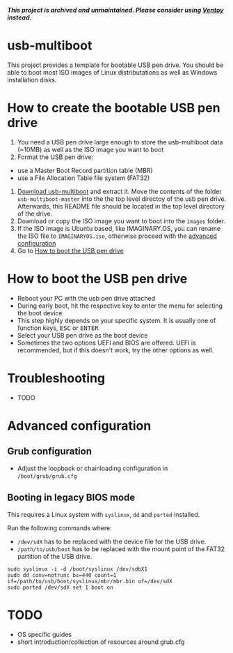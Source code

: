 ***This project is archived and unmaintained. Please consider using [Ventoy](https://www.ventoy.net) instead.***

# usb-multiboot
This project provides a template for bootable USB pen drive.
You should be able to boot most ISO images of Linux distributations
as well as Windows installation disks.

# How to create the bootable USB pen drive
 1. You need a USB pen drive large enough to store the usb-multiboot data (~10MB)
    as well as the ISO image you want to boot
 1. Format the USB pen drive:
  - use a Master Boot Record partition table (MBR)
  - use a File Allocation Table file system (FAT32)
 1. [Download usb-multiboot](https://github.com/porst17/usb-multiboot/archive/master.zip)
    and extract it. Move the contents of the folder `usb-multiboot-master` into the the
    top level directoy of the usb pen drive. Afterwards, this README file should
    be located in the top level directory of the drive.
 1. Download or copy the ISO image you want to boot into the `images` folder.
 1. If the ISO image is Ubuntu based, like IMAGINARY.OS, you can rename the ISO file to `IMAGINARYOS.iso`,
    otherwise proceed with the [advanced configuration](#advanced-configuration)
 1. Go to [How to boot the USB pen drive](#how-to-boot-the-usb-pendrive)

# How to boot the USB pen drive
 - Reboot your PC with the usb pen drive attached
 - During early boot, hit the respective key to enter the menu for selecting the boot device
  - This step highly depends on your specific system. It is usually one of function keys, <kbd>ESC</kbd> or <kbd>ENTER</kbd>
 - Select your USB pen drive as the boot device
  - Sometimes the two options UEFI and BIOS are offered. UEFI is recommended, but if this doesn't work, try the other options as well.

# Troubleshooting
 - TODO

# Advanced configuration
## Grub configuration
 - Adjust the loopback or chainloading configuration in `/boot/grub/grub.cfg`

## Booting in legacy BIOS mode
This requires a Linux system with `syslinux`, `dd` and `parted` installed.

Run the following commands where:
- `/dev/sdX` has to be replaced with the device file for the USB drive.
- `/path/to/usb/boot` has to be replaced with the mount point of the FAT32 partition
of the USB drive.
```
sudo syslinux -i -d /boot/syslinux /dev/sdbX1
sudo dd conv=notrunc bs=440 count=1 if=/path/to/usb/boot/syslinux/mbr/mbr.bin of=/dev/sdX
sudo parted /dev/sdX set 1 boot on
```

# TODO
- OS specific guides
- short introduction/collection of resources around grub.cfg
